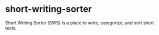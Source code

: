 # short-writing-sorter
Short Writing Sorter (SWS) is a place to write, categorize, and sort short texts.
